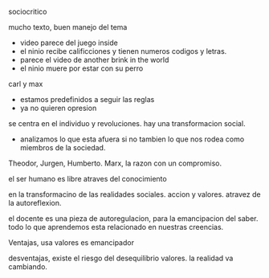 sociocritico

mucho texto, buen manejo del tema

- video parece del juego inside
- el ninio recibe calificciones y tienen numeros
codigos y letras.
- parece el video de another brink in the world
- el ninio muere por estar con su perro

carl y max
- estamos predefinidos a seguir las reglas
- ya no quieren opresion

se centra en el individuo y revoluciones.
hay una transformacion social.

- analizamos lo que esta afuera si no tambien lo que nos rodea como miembros de la sociedad.

Theodor, Jurgen, Humberto.
Marx, la razon con un compromiso.

el ser humano es libre atraves del conocimiento

en la transformacino de las realidades sociales.
accion y valores.
atravez de la autoreflexion.

el docente es una pieza de autoregulacion, para la emancipacion del saber.
todo lo que aprendemos esta relacionado en nuestras creencias.

Ventajas, usa valores es emancipador  

desventajas, existe el riesgo del desequilibrio
valores. la realidad va cambiando.

